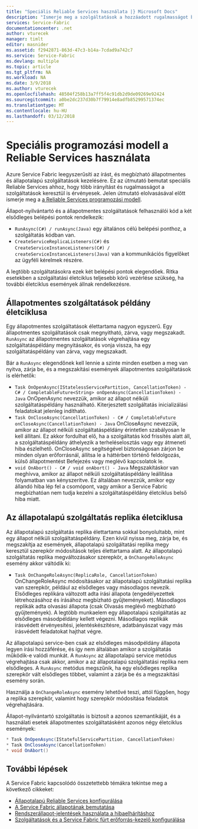 ```yaml
---
title: "Speciális Reliable Services használata |} Microsoft Docs"
description: "Ismerje meg a szolgáltatások a hozzáadott rugalmasságot biztosít a Service Fabric Reliable Services speciális használatát."
services: Service-Fabric
documentationcenter: .net
author: vturecek
manager: timlt
editor: masnider
ms.assetid: f2942871-863d-47c3-b14a-7cdad9a742c7
ms.service: Service-Fabric
ms.devlang: multiple
ms.topic: article
ms.tgt_pltfrm: NA
ms.workload: NA
ms.date: 3/9/2018
ms.author: vturecek
ms.openlocfilehash: 48504f258b13a7ff5f4c91db2d9de09269e92424
ms.sourcegitcommit: a0be2dc237d30b7f79914e8adfb85299571374ec
ms.translationtype: MT
ms.contentlocale: hu-HU
ms.lasthandoff: 03/12/2018
---
```

# <a name="advanced-usage-of-the-reliable-services-programming-model"></a>Speciális programozási modell a Reliable Services használata
Azure Service Fabric leegyszerűsíti az írást, és megbízható állapotmentes és állapotalapú szolgáltatások kezelésére. Ez az útmutató bemutat speciális Reliable Services ahhoz, hogy több irányítást és rugalmasságot a szolgáltatások keresztül is érvényesek. Jelen útmutató elolvasásával előtt ismerje meg a [a Reliable Services programozási modell](service-fabric-reliable-services-introduction.md).

Állapot-nyilvántartó és a állapotmentes szolgáltatások felhasználói kód a két elsődleges belépési pontok rendelkezik:

* `RunAsync(C#) / runAsync(Java)` egy általános célú belépési ponthoz, a szolgáltatás kódban van.
* `CreateServiceReplicaListeners(C#)` és `CreateServiceInstanceListeners(C#) / createServiceInstanceListeners(Java)` van a kommunikációs figyelőket az ügyféli kérelmek részére.

A legtöbb szolgáltatásokra ezek két belépési pontok elegendőek. Ritka esetekben a szolgáltatási életciklus teljesebb körű vezérlése szükség, ha további életciklus események állnak rendelkezésre.

## <a name="stateless-service-instance-lifecycle"></a>Állapotmentes szolgáltatások példány életciklusa
Egy állapotmentes szolgáltatások élettartama nagyon egyszerű. Egy állapotmentes szolgáltatások csak megnyitható, zárva, vagy megszakadt. `RunAsync` az állapotmentes szolgáltatások végrehajtása egy szolgáltatáspéldány megnyitásakor, és vonja vissza, ha egy szolgáltatáspéldány van zárva, vagy megszakadt.

Bár a `RunAsync` elegendőnek kell lennie a szinte minden esetben a meg van nyitva, zárja be, és a megszakítási események állapotmentes szolgáltatások is elérhetők:

* `Task OnOpenAsync(IStatelessServicePartition, CancellationToken) - C# / CompletableFuture<String> onOpenAsync(CancellationToken) - Java` OnOpenAsync nevezzük, amikor az állapot nélküli szolgáltatáspéldány használható. Kiterjesztett szolgáltatás inicializálási feladatokat jelenleg indítható.
* `Task OnCloseAsync(CancellationToken) - C# / CompletableFuture onCloseAsync(CancellationToken) - Java` OnCloseAsync nevezzük, amikor az állapot nélküli szolgáltatáspéldány érintetlen szabályosan le kell állítani. Ez akkor fordulhat elő, ha a szolgáltatás kód frissítés alatt áll, a szolgáltatáspéldány áthelyezik a terheléselosztás vagy egy átmeneti hiba észlelhető. OnCloseAsync segítségével biztonságosan zárjon be minden olyan erőforrásnál, állítsa le a háttérben történő feldolgozás, külső állapotmentést Befejezés vagy meglévő kapcsolatok le.
* `void OnAbort() - C# / void onAbort() - Java` Megszakításkor van meghívva, amikor az állapot nélküli szolgáltatáspéldány leállítása folyamatban van kényszerítve. Ez általában nevezzük, amikor egy állandó hiba lép fel a csomópont, vagy amikor a Service Fabric megbízhatóan nem tudja kezelni a szolgáltatáspéldány életciklus belső hiba miatt.

## <a name="stateful-service-replica-lifecycle"></a>Az állapotalapú szolgáltatás replika életciklusa

Az állapotalapú szolgáltatás replika élettartama sokkal bonyolultabb, mint egy állapot nélküli szolgáltatáspéldány. Ezen kívül nyissa meg, zárja be, és megszakítja az események, állapotalapú szolgáltatási replika megy keresztül szerepkör módosítások teljes élettartama alatt. Az állapotalapú szolgáltatás replika megváltozásakor szerepkör, a `OnChangeRoleAsync` esemény akkor váltódik ki:

* `Task OnChangeRoleAsync(ReplicaRole, CancellationToken)` OnChangeRoleAsync módosításakor az állapotalapú szolgáltatási replika van szerepkör, például az elsődleges vagy másodlagos nevezik. Elsődleges replikára változott adta írási állapota (engedélyezettek létrehozásához és írásához megbízható gyűjteményeket). Másodlagos replikák adta olvasási állapota (csak Olvasás meglévő megbízható gyűjtemények). A legtöbb munkaelem egy állapotalapú szolgáltatás az elsődleges másodpéldány kellett végezni. Másodlagos replikák írásvédett érvényesítési, jelentéskészítésre, adatbányászat vagy más írásvédett feladatokat hajthat végre.

Az állapotalapú service-ben csak az elsődleges másodpéldány állapota legyen írási hozzáférése, és így nem általában amikor a szolgáltatás működik-e valódi munkát. A `RunAsync` az állapotalapú service metódus végrehajtása csak akkor, amikor a az állapotalapú szolgáltatási replika nem elsődleges. A `RunAsync` metódus megszűnik, ha egy elsődleges replika szerepkör vált elsődleges többet, valamint a zárja be és a megszakítási esemény során.

Használja a `OnChangeRoleAsync` esemény lehetővé teszi, attól függően, hogy a replika szerepkör, valamint hogy szerepkör módosítása feladatok végrehajtására.

Állapot-nyilvántartó szolgáltatás is biztosít a azonos szemantikáját, és a használati esetek állapotmentes szolgáltatásként azonos négy életciklus események:

```csharp
* Task OnOpenAsync(IStatefulServicePartition, CancellationToken)
* Task OnCloseAsync(CancellationToken)
* void OnAbort()
```

## <a name="next-steps"></a>További lépések
A Service Fabric kapcsolódó összetettebb témákra tekintse meg a következő cikkeket:

* [Állapotalapú Reliable Services konfigurálása](service-fabric-reliable-services-configuration.md)
* [A Service Fabric állapotának bemutatása](service-fabric-health-introduction.md)
* [Rendszerállapot-jelentések használata a hibaelhárításhoz](service-fabric-understand-and-troubleshoot-with-system-health-reports.md)
* [Szolgáltatások és a Service Fabric fürt erőforrás-kezelő konfigurálása](service-fabric-cluster-resource-manager-configure-services.md)
